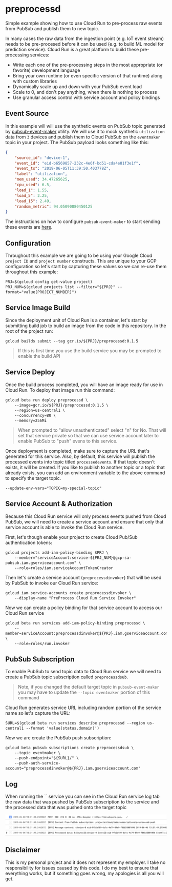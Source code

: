 # preprocessd

Simple example showing how to use Cloud Run to pre-process raw events from PubSub and publish them to new topic.

In many cases the raw data from the ingestion point (e.g. IoT event stream) needs to be pre-procesed before it can be used (e.g. to build ML model for prediction service). Cloud Run is a great platform to build these pre-processing services:

* Write each one of the pre-processing steps in the most appropriate (or favorite) development language
* Bring your own runtime (or even specific version of that runtime) along with custom libraries
* Dynamically scale up and down with your PubSub event load
* Scale to 0, and don't pay anything, when there is nothing to process
* Use granular access control with service account and policy bindings

## Event Source

In this example will will use the synthetic events on PubSub topic generated by [pubsub-event-maker](https://github.com/mchmarny/pubsub-event-maker) utility. We will use it to mock synthetic `utilization` data from `3` devices and publish them to Cloud PubSub on the `eventmaker` topic in your project. The PubSub payload looks something like this:

```json
{
    "source_id": "device-1",
    "event_id": "eid-b6569857-232c-4e6f-bd51-cda4e81f3e1f",
    "event_ts": "2019-06-05T11:39:50.403778Z",
    "label": "utilization",
    "mem_used": 34.47265625,
    "cpu_used": 6.5,
    "load_1": 1.55,
    "load_5": 2.25,
    "load_15": 2.49,
    "random_metric": 94.05090880450125
}
```

The instructions on how to configure `pubsub-event-maker` to start sending these events are  [here](https://github.com/mchmarny/pubsub-event-maker).

## Configuration

Throughout this example we are going to be using your Google Cloud `project ID` and `project number` constructs. This are unique to your GCP configuration so let's start by capturing these values so we can re-use them throughout this example:

```shell
PRJ=$(gcloud config get-value project)
PRJ_NUM=$(gcloud projects list --filter="${PRJ}" --format="value(PROJECT_NUMBER)")
```

## Service Image Build

Since the deployment unit of Cloud Run is a container, let's start by submitting build job to build an image from the code in this repository. In the root of the project run:

```shell
gcloud builds submit --tag gcr.io/${PRJ}/preprocessd:0.1.5
```

> If this is first time you use the build service you may be prompted to enable the build API

## Service Deploy

Once the build process completed, you will have an image ready for use in Cloud Run. To deploy that image run this command:

```shell
gcloud beta run deploy preprocessd \
	--image=gcr.io/${PRJ}/preprocessd:0.1.5 \
	--region=us-central1 \
	--concurrency=80 \
	--memory=256Mi
```

> When prompted to "allow unauthenticated" select "n" for No. That will set that service private so that we can use service account later to enable PubSub to "push" evens to this service.

Once deployment is completed, make sure to capture the URL that's generated for this service. Also, by default, this service will publish the processed events into topic titled `processedevents`. If that topic doesn't exists, it will be created. If you like to publish to another topic or a topic that already exists, you can add an environment variable to the above command to specify the target topic.

```shell
--update-env-vars="TOPIC=my-special-topic"
```

## Service Account & Authorization

Because this Cloud Run service will only process events pushed from Cloud PubSub, we will need to create a service account and ensure that only that service account is able to invoke the Cloud Run service.

First, let's though enable your project to create Cloud Pub/Sub authentication tokens:

```shell
gcloud projects add-iam-policy-binding $PRJ \
    --member="serviceAccount:service-${PRJ_NUM}@gcp-sa-pubsub.iam.gserviceaccount.com" \
    --role=roles/iam.serviceAccountTokenCreator
```

Then let's create a service account (`preprocessdinvoker`) that will be used by PubSub to invoke our Cloud Run service:

```shell
gcloud iam service-accounts create preprocessdinvoker \
    --display-name "PreProcess Cloud Run Service Invoker"
```

Now we can create a policy binding for that service account to access our Cloud Run service

```shell
gcloud beta run services add-iam-policy-binding preprocessd \
	--member=serviceAccount:preprocessdinvoker@${PRJ}.iam.gserviceaccount.com \
	--role=roles/run.invoker
```

## PubSub Subscription

To enable PubSub to send topic data to Cloud Run service we will need to create a PubSub topic subscription called `preprocessdsub`.

> Note, if you changed the default target topic in `pubsub-event-maker` you may have to update the `--topic eventmaker` portion of this command

Cloud Run generates service URL including random portion of the service name so let's capture the URL:

```shell
SURL=$(gcloud beta run services describe preprocessd --region us-central1 --format 'value(status.domain)')
```

Now we are create the PubSub push subscription:

```shell
gcloud beta pubsub subscriptions create preprocessdsub \
	--topic eventmaker \
	--push-endpoint="${SURL}/" \
	--push-auth-service-account="preprocessdinvoker@${PRJ}.iam.gserviceaccount.com"
```

## Log

When running the `` service you can see in the Cloud Run service log tab the raw data that was pushed by PubSub subscription to the service and the processed data that was pushed onto the target topic

<img src="images/log.png" alt="Cloud Run Log">

## Disclaimer

This is my personal project and it does not represent my employer. I take no responsibility for issues caused by this code. I do my best to ensure that everything works, but if something goes wrong, my apologies is all you will get.



